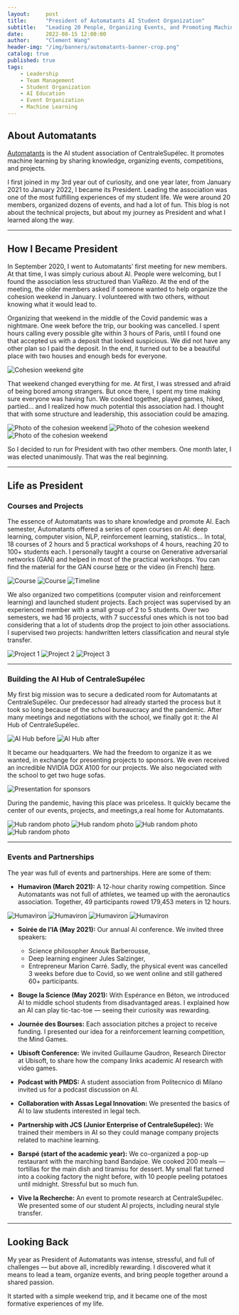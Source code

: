 ```yaml
---
layout:     post
title:      "President of Automatants AI Student Organization"
subtitle:   "Leading 20 People, Organizing Events, and Promoting Machine Learning at CentraleSupélec"
date:       2022-08-15 12:00:00
author:     "Clement Wang"
header-img: "/img/banners/automatants-banner-crop.png"
catalog: true
published: true
tags:
    - Leadership
    - Team Management
    - Student Organization
    - AI Education
    - Event Organization
    - Machine Learning
---
```


## About Automatants  

[Automatants](https://automatants.cs-campus.fr/) is the AI student association of CentraleSupélec. It promotes machine learning by sharing knowledge, organizing events, competitions, and projects.  

I first joined in my 3rd year out of curiosity, and one year later, from January 2021 to January 2022, I became its President. Leading the association was one of the most fulfilling experiences of my student life. We were around 20 members, organized dozens of events, and had a lot of fun. This blog is not about the technical projects, but about my journey as President and what I learned along the way.  

---

## How I Became President  

In September 2020, I went to Automatants’ first meeting for new members. At that time, I was simply curious about AI. People were welcoming, but I found the association less structured than ViaRézo. At the end of the meeting, the older members asked if someone wanted to help organize the cohesion weekend in January. I volunteered with two others, without knowing what it would lead to.  

Organizing that weekend in the middle of the Covid pandemic was a nightmare. One week before the trip, our booking was cancelled. I spent hours calling every possible gîte within 3 hours of Paris, until I found one that accepted us with a deposit that looked suspicious. We did not have any other plan so I paid the deposit. In the end, it turned out to be a beautiful place with two houses and enough beds for everyone.  

![Cohesion weekend gite](/img/posts/automatants/gite.JPG)

That weekend changed everything for me. At first, I was stressed and afraid of being bored among strangers. But once there, I spent my time making sure everyone was having fun. We cooked together, played games, hiked, partied… and I realized how much potential this association had. I thought that with some structure and leadership, this association could be amazing.

![Photo of the cohesion weekend](/img/posts/automatants/wec1.jpg)
![Photo of the cohesion weekend](/img/posts/automatants/wec2.jpg)
![Photo of the cohesion weekend](/img/posts/automatants/wec3.jpg)



So I decided to run for President with two other members. One month later, I was elected unanimously. That was the real beginning.

---

## Life as President


### Courses and Projects

The essence of Automatants was to share knowledge and promote AI. Each semester, Automatants offered a series of open courses on AI: deep learning, computer vision, NLP, reinforcement learning, statistics… In total, 18 courses of 2 hours and 5 practical workshops of 4 hours, reaching 20 to 100+ students each. I personally taught a course on Generative adversarial networks (GAN) and helped in most of the practical workshops. You can find the material for the GAN course [here](https://automatants.cs-campus.fr/formation/2021_2_Intro_GAN) or the video (in French) [here](https://youtu.be/MrrlHYSFz3c?si=xCAjDiBXxmUveJYw).

![Course](/img/posts/automatants/forma_1.png)
![Course](/img/posts/automatants/forma_2.png)
![Timeline](/img/posts/automatants/timeline_formations.png)

We also organized two competitions (computer vision and reinforcement learning) and launched student projects. Each project was supervised by an experienced member with a small group of 2 to 5 students. Over two semesters, we had 16 projects, with 7 successful ones which is not too bad considering that a lot of students drop the project to join other associations. I supervised two projects: handwritten letters classification and neural style transfer.  


![Project 1](/img/posts/automatants/project_1.jpg)
![Project 2](/img/posts/automatants/project_2.jpg)
![Project 3](/img/posts/automatants/project_3.png)

---


### Building the AI Hub of CentraleSupélec

My first big mission was to secure a dedicated room for Automatants at CentraleSupélec. Our predecessor had already started the process but it took so long because of the school bureaucracy and the pandemic. After many meetings and negotiations with the school, we finally got it: the AI Hub of CentraleSupélec.


![AI Hub before](/img/posts/automatants/hub_before.png)
![AI Hub after](/img/posts/automatants/hub_after.png)

It became our headquarters. We had the freedom to organize it as we wanted, in exchange for presenting projects to sponsors. We even received an incredible NVIDIA DGX A100 for our projects. We also negociated with the school to get two huge sofas.


![Presentation for sponsors](/img/posts/automatants/hub_sponsor.png)


During the pandemic, having this place was priceless. It quickly became the center of our events, projects, and meetings,a real home for Automatants.  

![Hub random photo](/img/posts/automatants/hub_random_1.png)
![Hub random photo](/img/posts/automatants/hub_random_2.jpg)
![Hub random photo](/img/posts/automatants/hub_random_3.jpg)
![Hub random photo](/img/posts/automatants/hub_random_4.jpg)

---

### Events and Partnerships

The year was full of events and partnerships. Here are some of them:

- **Humaviron (March 2021):** A 12-hour charity rowing competition. Since Automatants was not full of athletes, we teamed up with the aeronautics association. Together, 49 participants rowed 179,453 meters in 12 hours.

![Humaviron](/img/posts/automatants/huma1.jpg)
![Humaviron](/img/posts/automatants/huma2.jpg)
![Humaviron](/img/posts/automatants/huma3.jpg)
![Humaviron](/img/posts/automatants/huma4.jpg)


- **Soirée de l’IA (May 2021):** Our annual AI conference. We invited three speakers: 
    - Science philosopher Anouk Barberousse,
    - Deep learning engineer Jules Salzinger,
    - Entrepreneur Marion Carré.
    Sadly, the physical event was cancelled 3 weeks before due to Covid, so we went online and still gathered 60+ participants.


- **Bouge la Science (May 2021):** With Espérance en Béton, we introduced AI to middle school students from disadvantaged areas. I explained how an AI can play tic-tac-toe — seeing their curiosity was rewarding.  

- **Journée des Bourses:** Each association pitches a project to receive funding. I presented our idea for a reinforcement learning competition, the Mind Games.

- **Ubisoft Conference:** We invited Guillaume Gaudron, Research Director at Ubisoft, to share how the company links academic AI research with video games.  

- **Podcast with PMDS:** A student association from Politecnico di Milano invited us for a podcast discussion on AI.  

- **Collaboration with Assas Legal Innovation:** We presented the basics of AI to law students interested in legal tech.  

- **Partnership with JCS (Junior Enterprise of CentraleSupélec):** We trained their members in AI so they could manage company projects related to machine learning.  

- **Barspé (start of the academic year):** We co-organized a pop-up restaurant with the marching band Bandajoe. We cooked 200 meals — tortillas for the main dish and tiramisu for dessert. My small flat turned into a cooking factory the night before, with 10 people peeling potatoes until midnight. Stressful but so much fun.  

- **Vive la Recherche:** An event to promote research at CentraleSupélec. We presented some of our student AI projects, including neural style transfer.  

---

## Looking Back  

My year as President of Automatants was intense, stressful, and full of challenges — but above all, incredibly rewarding. I discovered what it means to lead a team, organize events, and bring people together around a shared passion.  

It started with a simple weekend trip, and it became one of the most formative experiences of my life.  







